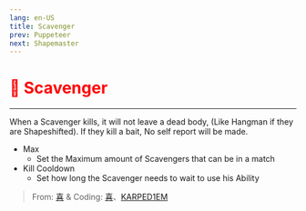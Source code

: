 ```yaml
---
lang: en-US
title: Scavenger
prev: Puppeteer
next: Shapemaster
---
```


# <font color="red">🧺 <b>Scavenger</b></font> <Badge text="Concealing" type="tip" vertical="middle"/>
---

When a Scavenger kills, it will not leave a dead body, (Like Hangman if they are Shapeshifted). If they kill a bait, No self report will be made.
* Max
  * Set the Maximum amount of Scavengers that can be in a match
* Kill Cooldown
  * Set how long the Scavenger needs to wait to use his Ability

> From: [喜](https://space.bilibili.com/443432765) & Coding: [喜](https://space.bilibili.com/443432765)、[KARPED1EM](https://github.com/KARPED1EM)